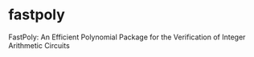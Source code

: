 # fastpoly
FastPoly: An Efficient Polynomial Package for the Verification of Integer Arithmetic Circuits
